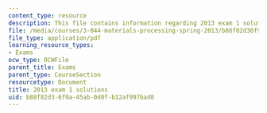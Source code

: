 ```yaml
---
content_type: resource
description: This file contains information regarding 2013 exam 1 solutions.
file: /media/courses/3-044-materials-processing-spring-2013/b88f82d36f9a45ab0d0fb12af097bad8_MIT3_044S13_2013exam1solns.pdf
file_type: application/pdf
learning_resource_types:
- Exams
ocw_type: OCWFile
parent_title: Exams
parent_type: CourseSection
resourcetype: Document
title: 2013 exam 1 solutions
uid: b88f82d3-6f9a-45ab-0d0f-b12af097bad8
---
```

